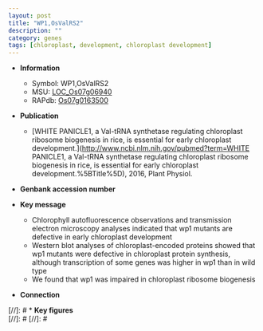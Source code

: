 ```yaml
---
layout: post
title: "WP1,OsValRS2"
description: ""
category: genes
tags: [chloroplast, development, chloroplast development]
---
```


* **Information**  
    + Symbol: WP1,OsValRS2  
    + MSU: [LOC_Os07g06940](http://rice.plantbiology.msu.edu/cgi-bin/ORF_infopage.cgi?orf=LOC_Os07g06940)  
    + RAPdb: [Os07g0163500](http://rapdb.dna.affrc.go.jp/viewer/gbrowse_details/irgsp1?name=Os07g0163500)  

* **Publication**  
    + [WHITE PANICLE1, a Val-tRNA synthetase regulating chloroplast ribosome biogenesis in rice, is essential for early chloroplast development.](http://www.ncbi.nlm.nih.gov/pubmed?term=WHITE PANICLE1, a Val-tRNA synthetase regulating chloroplast ribosome biogenesis in rice, is essential for early chloroplast development.%5BTitle%5D), 2016, Plant Physiol.

* **Genbank accession number**  

* **Key message**  
    + Chlorophyll autofluorescence observations and transmission electron microscopy analyses indicated that wp1 mutants are defective in early chloroplast development
    + Western blot analyses of chloroplast-encoded proteins showed that wp1 mutants were defective in chloroplast protein synthesis, although transcription of some genes was higher in wp1 than in wild type
    + We found that wp1 was impaired in chloroplast ribosome biogenesis

* **Connection**  

[//]: # * **Key figures**  
[//]: # 
[//]: # 

